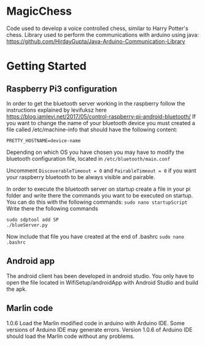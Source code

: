 # MagicChess
Code used to develop a voice controlled chess, similar to Harry Potter's chess.
Library used to perform the communications with arduino using java: https://github.com/HirdayGupta/Java-Arduino-Communication-Library

# Getting Started
 ## Raspberry Pi3 configuration 
 In order to get the bluetooth server working in the raspberry follow the instructions explained by levifuksz here https://blog.iamlevi.net/2017/05/control-raspberry-pi-android-bluetooth/
 If you want to change the name of your bluetooth device you must created a file called /etc/machine-info that should have the following content:
 
`PRETTY_HOSTNAME=device-name`

Depending on which OS you have chosen you may have to modify the bluetooth configuration file, located in
`/etc/bluetooth/main.conf`

Uncomment `DiscoverableTimeout = 0` and `PairableTimeout = 0` if you want your raspberry bluetooth to be always visible and pairable.

In order to execute the bluetooth server on startup create a file in your pi folder and write there the commands you want to be executed on startup. You can do this with the following commands:
`sudo nano startupScript`
Write there the following commands
```
sudo sdptool add SP
./blueServer.py
```
Now include that file you have created at the end of .bashrc
`sudo nano .bashrc`


## Android app
The android client has been developed in android studio. You only have to open the file located in WifiSetup/androidApp with Android Studio and build the apk.

## Marlin code
1.0.6 Load the Marlin modified code in arduino with Arduino IDE. Some versions of Arduino IDE may generate errors. Version 1.0.6 of Arduino IDE should load the Marlin code without any problems.
